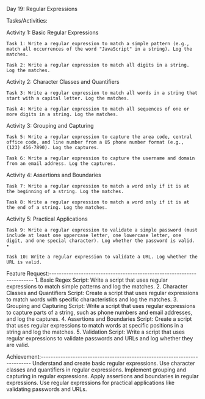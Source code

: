 Day 19: Regular Expressions

Tasks/Activities:

Activity 1: Basic Regular Expressions

    Task 1: Write a regular expression to match a simple pattern (e.g., match all occurrences of the word "JavaScript" in a string). Log the matches. 
    
    Task 2: Write a regular expression to match all digits in a string. Log the matches.

Activity 2: Character Classes and Quantifiers

    Task 3: Write a regular expression to match all words in a string that start with a capital letter. Log the matches. 
    
    Task 4: Write a regular expression to match all sequences of one or more digits in a string. Log the matches.

Activity 3: Grouping and Capturing
    
    Task 5: Write a regular expression to capture the area code, central office code, and line number from a US phone number format (e.g., (123) 456-7890). Log the captures. 
    
    Task 6: Write a regular expression to capture the username and domain from an email address. Log the captures.

Activity 4: Assertions and Boundaries

    Task 7: Write a regular expression to match a word only if it is at the beginning of a string. Log the matches. 
    
    Task 8: Write a regular expression to match a word only if it is at the end of a string. Log the matches.

Activity 5: Practical Applications
    
    Task 9: Write a regular expression to validate a simple password (must include at least one uppercase letter, one lowercase letter, one digit, and one special character). Log whether the password is valid. • 
    
    Task 10: Write a regular expression to validate a URL. Log whether the URL is valid.

Feature Request:-----------------------------------------------------------------------
    1. Basic Regex Script: Write a script that uses regular expressions to match simple patterns and log the matches.
    2. Character Classes and Quantifiers Script: Create a script that uses regular expressions to match words with specific characteristics and log the matches.
    3. Grouping and Capturing Script: Write a script that uses regular expressions to capture parts of a string, such as phone numbers and email addresses, and log the captures. 4. Assertions and Boundaries Script: Create a script that uses regular expressions to match words at specific positions in a string and log the matches.
    5. Validation Script: Write a script that uses regular expressions to validate passwords and URLs and log whether they are valid.

Achievement:--------------------------------------------------------------------------
    Understand and create basic regular expressions.
    Use character classes and quantifiers in regular expressions.
    Implement grouping and capturing in regular expressions.
    Apply assertions and boundaries in regular expressions.
    Use regular expressions for practical applications like validating passwords and URLs.